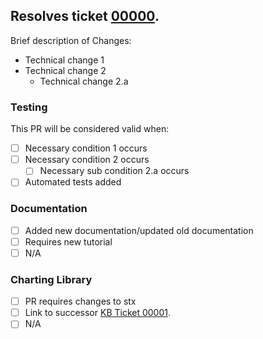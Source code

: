 ## Resolves ticket [00000](https://devservices.chartiq.com/kanbanize/00000).

Brief description of Changes:

- Technical change 1
- Technical change 2
  - Technical change 2.a

### Testing
This PR will be considered valid when:

- [ ] Necessary condition 1 occurs
- [ ] Necessary condition 2 occurs
  - [ ] Necessary sub condition 2.a occurs
- [ ] Automated tests added

### Documentation
- [ ] Added new documentation/updated old documentation
- [ ] Requires new tutorial
- [ ] N/A

### Charting Library
- [ ] PR requires changes to stx
- [ ] Link to successor [KB Ticket 00001](devservices.chartiq.com/kanbanize/00001).
- [ ] N/A
